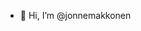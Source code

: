 - 👋 Hi, I’m @jonnemakkonen

<!---
jonnemakkonen/jonnemakkonen is a ✨ special ✨ repository because its `README.md` (this file) appears on your GitHub profile.
You can click the Preview link to take a look at your changes.
--->
